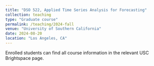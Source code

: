 ```yaml
---
title: "DSO 522, Applied Time Series Analysis for Forecasting"
collection: teaching
type: "Graduate course"
permalink: /teaching/2024-fall
venue: "University of Southern California"
date: 2024-08-20
location: "Los Angeles, CA"
---
```


Enrolled students can find all course information in the relevant USC Brightspace page. 